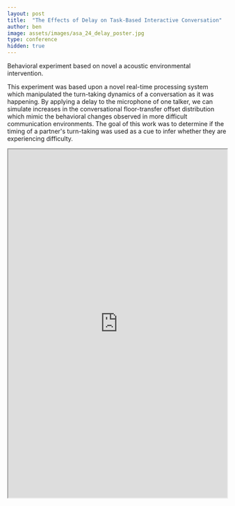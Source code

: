 ```yaml
---
layout: post
title:  "The Effects of Delay on Task-Based Interactive Conversation"
author: ben
image: assets/images/asa_24_delay_poster.jpg
type: conference
hidden: true
---
```


Behavioral experiment based on novel a acoustic environmental intervention.

This experiment was based upon a novel real-time processing system which manipulated the turn-taking dynamics of a conversation as it was happening. By applying a delay to the microphone of one talker, we can simulate increases in the conversational floor-transfer offset distribution which mimic the behavioral changes observed in more difficult communication environments. The goal of this work was to determine if the timing of a partner's turn-taking was used as a cue to infer whether they are experiencing difficulty. 


<iframe src="https://drive.google.com/file/d/1jBwYDJtuZsFCa4xXBRSqo3rn16l1CmOX/preview" style="width:100%;" height="800px" allow="autoplay"></iframe>